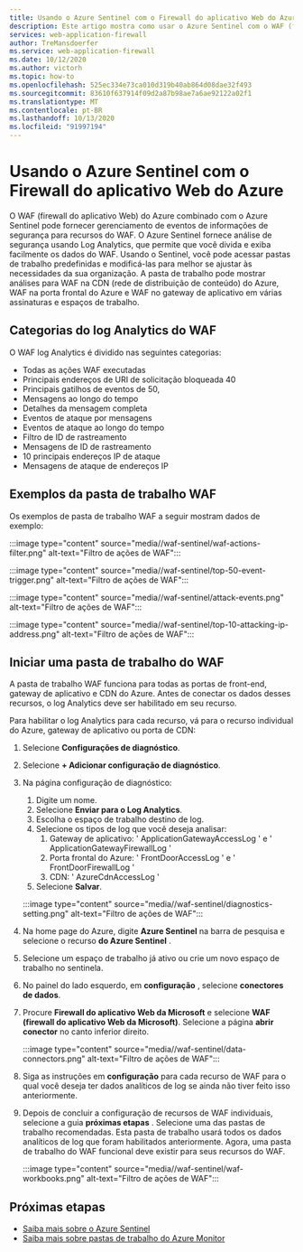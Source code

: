```yaml
---
title: Usando o Azure Sentinel com o Firewall do aplicativo Web do Azure
description: Este artigo mostra como usar o Azure Sentinel com o WAF (firewall do aplicativo Web) do Azure
services: web-application-firewall
author: TreMansdoerfer
ms.service: web-application-firewall
ms.date: 10/12/2020
ms.author: victorh
ms.topic: how-to
ms.openlocfilehash: 525ec334e73ca010d319b40ab864d08dae32f493
ms.sourcegitcommit: 83610f637914f09d2a87b98ae7a6ae92122a02f1
ms.translationtype: MT
ms.contentlocale: pt-BR
ms.lasthandoff: 10/13/2020
ms.locfileid: "91997194"
---
```

# <a name="using-azure-sentinel-with-azure-web-application-firewall"></a>Usando o Azure Sentinel com o Firewall do aplicativo Web do Azure

O WAF (firewall do aplicativo Web) do Azure combinado com o Azure Sentinel pode fornecer gerenciamento de eventos de informações de segurança para recursos do WAF. O Azure Sentinel fornece análise de segurança usando Log Analytics, que permite que você divida e exiba facilmente os dados do WAF. Usando o Sentinel, você pode acessar pastas de trabalho predefinidas e modificá-las para melhor se ajustar às necessidades da sua organização. A pasta de trabalho pode mostrar análises para WAF na CDN (rede de distribuição de conteúdo) do Azure, WAF na porta frontal do Azure e WAF no gateway de aplicativo em várias assinaturas e espaços de trabalho.

## <a name="waf-log-analytics-categories"></a>Categorias do log Analytics do WAF

O WAF log Analytics é dividido nas seguintes categorias:  

- Todas as ações WAF executadas 
- Principais endereços de URI de solicitação bloqueada 40 
- Principais gatilhos de eventos de 50,  
- Mensagens ao longo do tempo 
- Detalhes da mensagem completa 
- Eventos de ataque por mensagens  
- Eventos de ataque ao longo do tempo 
- Filtro de ID de rastreamento 
- Mensagens de ID de rastreamento 
- 10 principais endereços IP de ataque 
- Mensagens de ataque de endereços IP 

## <a name="waf-workbook-examples"></a>Exemplos da pasta de trabalho WAF

Os exemplos de pasta de trabalho WAF a seguir mostram dados de exemplo:

:::image type="content" source="media//waf-sentinel/waf-actions-filter.png" alt-text="Filtro de ações de WAF":::

:::image type="content" source="media//waf-sentinel/top-50-event-trigger.png" alt-text="Filtro de ações de WAF":::

:::image type="content" source="media//waf-sentinel/attack-events.png" alt-text="Filtro de ações de WAF":::

:::image type="content" source="media//waf-sentinel/top-10-attacking-ip-address.png" alt-text="Filtro de ações de WAF":::

## <a name="launch-a-waf-workbook"></a>Iniciar uma pasta de trabalho do WAF

A pasta de trabalho WAF funciona para todas as portas de front-end, gateway de aplicativo e CDN do Azure. Antes de conectar os dados desses recursos, o log Analytics deve ser habilitado em seu recurso. 

Para habilitar o log Analytics para cada recurso, vá para o recurso individual do Azure, gateway de aplicativo ou porta de CDN:

1. Selecione **Configurações de diagnóstico**.
2. Selecione **+ Adicionar configuração de diagnóstico**. 
3. Na página configuração de diagnóstico:
   1. Digite um nome. 
   1. Selecione **Enviar para o Log Analytics**. 
   1. Escolha o espaço de trabalho destino de log. 
   1. Selecione os tipos de log que você deseja analisar:
      1. Gateway de aplicativo: ' ApplicationGatewayAccessLog ' e ' ApplicationGatewayFirewallLog '
      1. Porta frontal do Azure: ' FrontDoorAccessLog ' e ' FrontDoorFirewallLog '
      1. CDN: ' AzureCdnAccessLog '
   1. Selecione **Salvar**.

   :::image type="content" source="media//waf-sentinel/diagnostics-setting.png" alt-text="Filtro de ações de WAF":::

4. Na home page do Azure, digite **Azure Sentinel** na barra de pesquisa e selecione o recurso **do Azure Sentinel** . 
2. Selecione um espaço de trabalho já ativo ou crie um novo espaço de trabalho no sentinela. 
3. No painel do lado esquerdo, em **configuração** , selecione **conectores de dados**.
4. Procure **Firewall do aplicativo Web da Microsoft** e selecione **WAF (firewall do aplicativo Web da Microsoft)**. Selecione a página **abrir conector** no canto inferior direito.

   :::image type="content" source="media//waf-sentinel/data-connectors.png" alt-text="Filtro de ações de WAF":::

8. Siga as instruções em **configuração** para cada recurso de WAF para o qual você deseja ter dados analíticos de log se ainda não tiver feito isso anteriormente.
6. Depois de concluir a configuração de recursos de WAF individuais, selecione a guia **próximas etapas** . Selecione uma das pastas de trabalho recomendadas. Esta pasta de trabalho usará todos os dados analíticos de log que foram habilitados anteriormente. Agora, uma pasta de trabalho do WAF funcional deve existir para seus recursos do WAF.

   :::image type="content" source="media//waf-sentinel/waf-workbooks.png" alt-text="Filtro de ações de WAF":::


## <a name="next-steps"></a>Próximas etapas

- [Saiba mais sobre o Azure Sentinel](../sentinel/overview.md)
- [Saiba mais sobre pastas de trabalho do Azure Monitor](../azure-monitor/platform/workbooks-overview.md)

